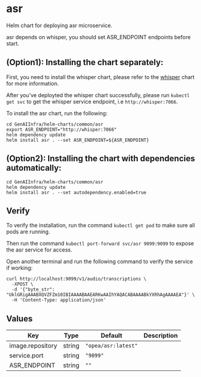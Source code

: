 # asr

Helm chart for deploying asr microservice.

asr depends on whisper, you should set ASR_ENDPOINT endpoints before start.

## (Option1): Installing the chart separately:

First, you need to install the whisper chart, please refer to the [whisper](../whisper) chart for more information.

After you've deployted the whisper chart successfully, please run `kubectl get svc` to get the whisper service endpoint, i.e `http://whisper:7066`.

To install the asr chart, run the following:

```console
cd GenAIInfra/helm-charts/common/asr
export ASR_ENDPOINT="http://whisper:7066"
helm dependency update
helm install asr . --set ASR_ENDPOINT=${ASR_ENDPOINT}
```

## (Option2): Installing the chart with dependencies automatically:

```console
cd GenAIInfra/helm-charts/common/asr
helm dependency update
helm install asr . --set autodependency.enabled=true
```

## Verify

To verify the installation, run the command `kubectl get pod` to make sure all pods are running.

Then run the command `kubectl port-forward svc/asr 9099:9099` to expose the asr service for access.

Open another terminal and run the following command to verify the service if working:

```console
curl http://localhost:9099/v1/audio/transcriptions \
  -XPOST \
  -d '{"byte_str": "UklGRigAAABXQVZFZm10IBIAAAABAAEARKwAAIhYAQACABAAAABkYXRhAgAAAAEA"}' \
  -H 'Content-Type: application/json'
```

## Values

| Key              | Type   | Default             | Description |
| ---------------- | ------ | ------------------- | ----------- |
| image.repository | string | `"opea/asr:latest"` |             |
| service.port     | string | `"9099"`            |             |
| ASR_ENDPOINT     | string | `""`                |             |
